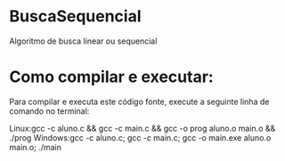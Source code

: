 # BuscaSequencial
Algoritmo de busca linear ou sequencial

# Como compilar e executar:
Para compilar e executa este código fonte, execute a seguinte linha de comando no terminal:

Linux:gcc -c aluno.c && gcc -c main.c && gcc -o prog aluno.o main.o && ./prog
Windows:gcc -c aluno.c; gcc -c main.c; gcc -o main.exe aluno.o main.o; ./main